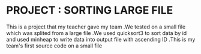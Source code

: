 #  PROJECT : SORTING LARGE FILE
This is a project that my teacher gave my team
.We tested on a small file which was splited from a large file
.We used quicksort3 to sort data by id and used minheap to write data into output file with ascending ID
.This is my team's first source code on a small file
